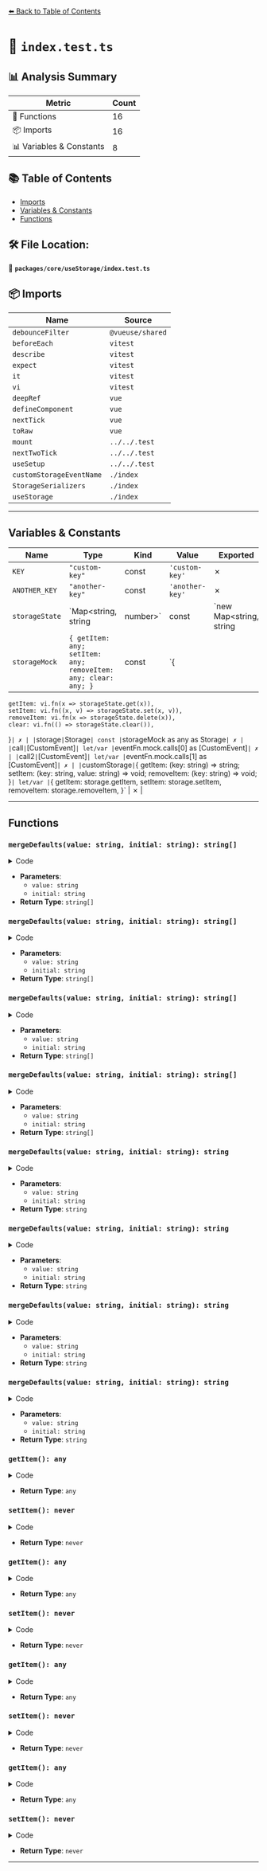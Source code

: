 [⬅️ Back to Table of Contents](../../../index.md)

# 📄 `index.test.ts`

## 📊 Analysis Summary

| Metric | Count |
|--------|-------|
| 🔧 Functions | 16 |
| 📦 Imports | 16 |
| 📊 Variables & Constants | 8 |

## 📚 Table of Contents

- [Imports](#imports)
- [Variables & Constants](#variables-constants)
- [Functions](#functions)

## 🛠️ File Location:
📂 **`packages/core/useStorage/index.test.ts`**

## 📦 Imports

| Name | Source |
|------|--------|
| `debounceFilter` | `@vueuse/shared` |
| `beforeEach` | `vitest` |
| `describe` | `vitest` |
| `expect` | `vitest` |
| `it` | `vitest` |
| `vi` | `vitest` |
| `deepRef` | `vue` |
| `defineComponent` | `vue` |
| `nextTick` | `vue` |
| `toRaw` | `vue` |
| `mount` | `../../.test` |
| `nextTwoTick` | `../../.test` |
| `useSetup` | `../../.test` |
| `customStorageEventName` | `./index` |
| `StorageSerializers` | `./index` |
| `useStorage` | `./index` |


---

## Variables & Constants

| Name | Type | Kind | Value | Exported |
|------|------|------|-------|----------|
| `KEY` | `"custom-key"` | const | `'custom-key'` | ✗ |
| `ANOTHER_KEY` | `"another-key"` | const | `'another-key'` | ✗ |
| `storageState` | `Map<string, string | number>` | const | `new Map<string, string | number | undefined>()` | ✗ |
| `storageMock` | `{ getItem: any; setItem: any; removeItem: any; clear: any; }` | const | `{
    getItem: vi.fn(x => storageState.get(x)),
    setItem: vi.fn((x, v) => storageState.set(x, v)),
    removeItem: vi.fn(x => storageState.delete(x)),
    clear: vi.fn(() => storageState.clear()),
  }` | ✗ |
| `storage` | `Storage` | const | `storageMock as any as Storage` | ✗ |
| `call` | `[CustomEvent<any>]` | let/var | `eventFn.mock.calls[0] as [CustomEvent]` | ✗ |
| `call2` | `[CustomEvent<any>]` | let/var | `eventFn.mock.calls[1] as [CustomEvent]` | ✗ |
| `customStorage` | `{ getItem: (key: string) => string; setItem: (key: string, value: string) => void; removeItem: (key: string) => void; }` | let/var | `{
      getItem: storage.getItem,
      setItem: storage.setItem,
      removeItem: storage.removeItem,
    }` | ✗ |


---

## Functions

### `mergeDefaults(value: string, initial: string): string[]`

<details><summary>Code</summary>

```ts
(value, initial) => [...initial, ...value]
```
</details>

- **Parameters**:
  - `value: string`
  - `initial: string`
- **Return Type**: `string[]`
### `mergeDefaults(value: string, initial: string): string[]`

<details><summary>Code</summary>

```ts
(value, initial) => [...initial, ...value]
```
</details>

- **Parameters**:
  - `value: string`
  - `initial: string`
- **Return Type**: `string[]`
### `mergeDefaults(value: string, initial: string): string[]`

<details><summary>Code</summary>

```ts
(value, initial) => [...initial, ...value]
```
</details>

- **Parameters**:
  - `value: string`
  - `initial: string`
- **Return Type**: `string[]`
### `mergeDefaults(value: string, initial: string): string[]`

<details><summary>Code</summary>

```ts
(value, initial) => [...initial, ...value]
```
</details>

- **Parameters**:
  - `value: string`
  - `initial: string`
- **Return Type**: `string[]`
### `mergeDefaults(value: string, initial: string): string`

<details><summary>Code</summary>

```ts
(value, initial) => value + initial
```
</details>

- **Parameters**:
  - `value: string`
  - `initial: string`
- **Return Type**: `string`
### `mergeDefaults(value: string, initial: string): string`

<details><summary>Code</summary>

```ts
(value, initial) => value + initial
```
</details>

- **Parameters**:
  - `value: string`
  - `initial: string`
- **Return Type**: `string`
### `mergeDefaults(value: string, initial: string): string`

<details><summary>Code</summary>

```ts
(value, initial) => value + initial
```
</details>

- **Parameters**:
  - `value: string`
  - `initial: string`
- **Return Type**: `string`
### `mergeDefaults(value: string, initial: string): string`

<details><summary>Code</summary>

```ts
(value, initial) => value + initial
```
</details>

- **Parameters**:
  - `value: string`
  - `initial: string`
- **Return Type**: `string`
### `getItem(): any`

<details><summary>Code</summary>

```ts
() => null
```
</details>

- **Return Type**: `any`
### `setItem(): never`

<details><summary>Code</summary>

```ts
() => { throw new Error('write item error') }
```
</details>

- **Return Type**: `never`
### `getItem(): any`

<details><summary>Code</summary>

```ts
() => null
```
</details>

- **Return Type**: `any`
### `setItem(): never`

<details><summary>Code</summary>

```ts
() => { throw new Error('write item error') }
```
</details>

- **Return Type**: `never`
### `getItem(): any`

<details><summary>Code</summary>

```ts
() => null
```
</details>

- **Return Type**: `any`
### `setItem(): never`

<details><summary>Code</summary>

```ts
() => { throw new Error('write item error') }
```
</details>

- **Return Type**: `never`
### `getItem(): any`

<details><summary>Code</summary>

```ts
() => null
```
</details>

- **Return Type**: `any`
### `setItem(): never`

<details><summary>Code</summary>

```ts
() => { throw new Error('write item error') }
```
</details>

- **Return Type**: `never`

---